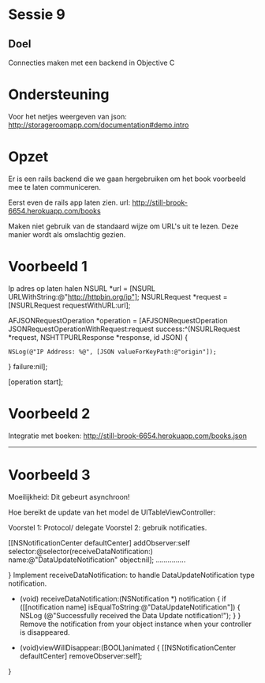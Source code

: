 # Sessie 9

## Doel
Connecties maken met een backend in Objective C

# Ondersteuning
Voor het netjes weergeven van json:
http://storageroomapp.com/documentation#demo.intro


# Opzet
Er is een rails backend die we gaan hergebruiken om het book voorbeeld mee te laten communiceren. 

Eerst even de rails app laten zien. 
url: http://still-brook-6654.herokuapp.com/books

Maken niet gebruik van de standaard wijze om URL's uit te lezen. Deze manier wordt als omslachtig gezien. 

# Voorbeeld 1
Ip adres op laten halen
NSURL *url = [NSURL URLWithString:@"http://httpbin.org/ip"];
NSURLRequest *request = [NSURLRequest requestWithURL:url];
    
AFJSONRequestOperation *operation = [AFJSONRequestOperation JSONRequestOperationWithRequest:request success:^(NSURLRequest *request, NSHTTPURLResponse *response, id JSON) {
        
    NSLog(@"IP Address: %@", [JSON valueForKeyPath:@"origin"]);
} failure:nil];
    
[operation start];





# Voorbeeld 2
Integratie met boeken: http://still-brook-6654.herokuapp.com/books.json


----
# Voorbeeld 3
Moeilijkheid: Dit gebeurt asynchroon!

Hoe bereikt de update van het model de UITableViewController:

Voorstel 1: Protocol/ delegate
Voorstel 2: gebruik notificaties. 

  [[NSNotificationCenter defaultCenter] addObserver:self
                                             selector:@selector(receiveDataNotification:) 
                                                 name:@"DataUpdateNotification"
                                               object:nil];
   ...............

}
Implement receiveDataNotification: to handle DataUpdateNotification type notification.

- (void) receiveDataNotification:(NSNotification *) notification
{
     if ([[notification name] isEqualToString:@"DataUpdateNotification"])
     {
        NSLog (@"Successfully received the Data Update notification!");
     }
}
Remove the notification from your object instance when your controller is disappeared.

- (void)viewWillDisappear:(BOOL)animated 
{
    [[NSNotificationCenter defaultCenter] removeObserver:self];

}